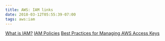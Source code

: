 ```yaml
---
title: AWS: IAM links
date: 2018-03-12T05:55:39-07:00
tags: aws:iam
---
```

[What is IAM?](https://docs.aws.amazon.com/IAM/latest/UserGuide/introduction.html)
[IAM Policies](https://docs.aws.amazon.com/IAM/latest/UserGuide/access_policies.html)
[Best Practices for Managing AWS Access Keys](https://docs.aws.amazon.com/general/latest/gr/aws-access-keys-best-practices.html)

